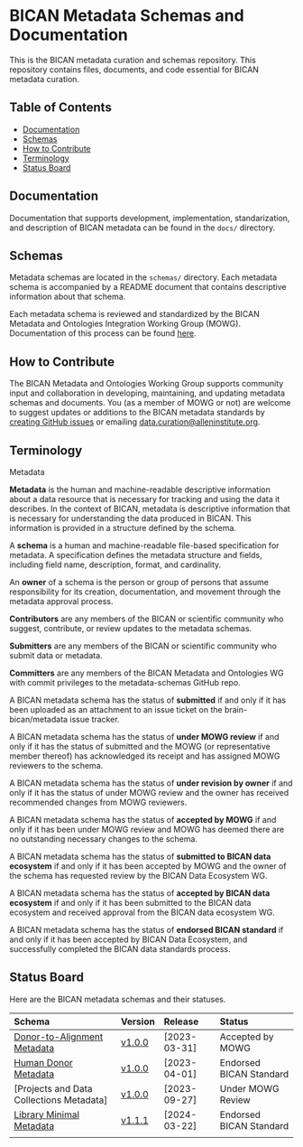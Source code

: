 # BICAN Metadata Schemas and Documentation
This is the BICAN metadata curation and schemas repository. This repository contains files, documents, and code essential for BICAN metadata curation. 

## Table of Contents
- [Documentation](#documentation)
- [Schemas](#schemas)
- [How to Contribute](#how-to-contribute)
- [Terminology](#terminology)
- [Status Board](#status-board)

## Documentation

Documentation that supports development, implementation, standarization, and description of BICAN metadata can be found in the `docs/` directory. 

## Schemas

Metadata schemas are located in the `schemas/` directory. Each metadata schema is accompanied by a README document that contains descriptive information about that schema. 

Each metadata schema is reviewed and standardized by the BICAN Metadata and Ontologies Integration Working Group (MOWG). Documentation of this process can be found [here](https://docs.google.com/document/d/10lg33rJhbDSwp1VfGlcr_PQ1Fpfb0i-Rkh5g7imMpNY/edit?usp=sharing).

## How to Contribute

The BICAN Metadata and Ontologies Working Group supports community input and collaboration in developing, maintaining, and updating metadata schemas and documents. You (as a member of MOWG or not) are welcome to suggest updates or additions to the BICAN metadata standards by [creating GitHub issues](https://github.com/brain-bican/metadata-schemas/issues/new) or emailing [data.curation@alleninstitute.org](data.curation@alleninstitute.org).

## Terminology

Metadata

**Metadata** is the human and machine-readable descriptive information about a data resource that is necessary for tracking and using the data it describes. In the context of BICAN, metadata is descriptive information that is necessary for understanding the data produced in BICAN. This information is provided in a structure defined by the schema.
 
A **schema** is a human and machine-readable file-based specification for metadata. A specification defines the metadata structure and fields, including field name, description, format, and cardinality.
 
An **owner** of a schema is the person or group of persons that assume responsibility for its creation, documentation, and movement through the metadata approval process.

**Contributors** are any members of the BICAN or scientific community who suggest, contribute, or review updates to the metadata schemas.

**Submitters** are any members of the BICAN or scientific community who submit data or metadata.

**Committers** are any members of the BICAN Metadata and Ontologies WG with commit privileges to the metadata-schemas GitHub repo.

A BICAN metadata schema has the status of **submitted** if and only if it has been uploaded as an attachment to an issue ticket on the brain-bican/metadata issue tracker. 

A BICAN metadata schema has the status of **under MOWG review** if and only if it has the status of submitted and the MOWG (or representative member thereof) has acknowledged its receipt and has assigned MOWG reviewers to the schema.

A BICAN metadata schema has the status of **under revision by owner** if and only if it has the status of under MOWG review and the owner has received recommended changes from MOWG reviewers.

A BICAN metadata schema has the status of **accepted by MOWG** if and only if it has been under MOWG review and MOWG has deemed there are no outstanding necessary changes to the schema.

A BICAN metadata schema has the status of **submitted to BICAN data ecosystem** if and only if it has been accepted by MOWG and the owner of the schema has requested review by the BICAN Data Ecosystem WG.

A BICAN metadata schema has the status of **accepted by BICAN data ecosystem** if and only if it has been submitted to the BICAN data ecosystem and received approval from the BICAN data ecosystem WG.

A BICAN metadata schema has the status of **endorsed BICAN standard** if and only if it has been accepted by BICAN Data Ecosystem, and successfully completed the BICAN data standards process.

## Status Board

Here are the BICAN metadata schemas and their statuses.

| Schema | Version | Release | Status |
|:--|:--|:--|:--|
| [Donor-to-Alignment Metadata] | [v1.0.0] |  [2023-03-31] | Accepted by MOWG |
| [Human Donor Metadata] | [v1.0.0] | [2023-04-01] | Endorsed BICAN Standard |
| [Projects and Data Collections Metadata] | [v1.0.0] | [2023-09-27] | Under MOWG Review |
| [Library Minimal Metadata] | [v1.1.1] | [2024-03-22] | Endorsed BICAN Standard |
| | | | |

[Donor-to-Alignment Metadata]: docs/schemas/Donor-to-Alignment-Metadata
[v1.0.0]: docs/schemas/Donor-to-Alignment-Metadata/Donor-to-Alignment-Metadata-README.md

[Human Donor Metadata]: http://github.com/brain-bican/metadata-schemas/docs/schemas/Human-Donor-Metadata
[v1.0.0]: docs/schemas/Human-Donor-Metadata/BICAN-Human-Donor-Metadata-Schema-README.md

[Projects and Data Collection Metadata]: http://github.com/brain-bican/metadata-schemas/docs/schemas/project-registration-bican
[v1.0.0]: docs/schemas/project-registration-bican/README.md

[Library Minimal Metadata]: docs/schemas/Library-Minimal-Metadata
[v1.1.1]: docs/schemas/Library-Minimal-Metadata/Library-Minimal-Metadata-README.md
